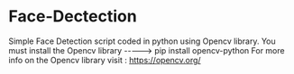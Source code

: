 # Face-Dectection
Simple Face Detection script coded in python using Opencv library.
You must install the Opencv library 
----->   pip install opencv-python
For more info on the Opencv library visit : https://opencv.org/
